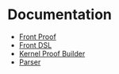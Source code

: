 Documentation
===

* [Front Proof](front-proof.md)
* [Front DSL](front-dsl.md)
* [Kernel Proof Builder](kernel-proof-builder.md)
* [Parser](parser.md)
